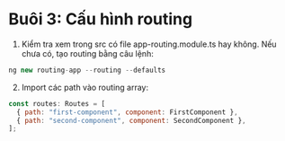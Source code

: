 # Buôi 3: Cấu hình routing

1. Kiểm tra xem trong src có file app-routing.module.ts hay không. Nếu chưa có, tạo routing bằng câu lệnh:

```js
ng new routing-app --routing --defaults
```

2. Import các path vào routing array:

```js
const routes: Routes = [
  { path: "first-component", component: FirstComponent },
  { path: "second-component", component: SecondComponent },
];
```
